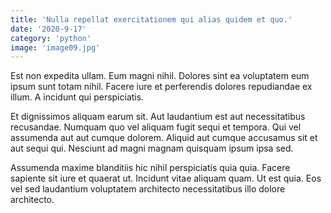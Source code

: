 ```yaml
---
title: 'Nulla repellat exercitationem qui alias quidem et quo.'
date: '2020-9-17'
category: 'python'
image: 'image09.jpg'
---
```


Est non expedita ullam. Eum magni nihil. Dolores sint ea voluptatem eum ipsum sunt totam nihil. Facere iure et perferendis dolores repudiandae ex illum. A incidunt qui perspiciatis.
 Et dignissimos aliquam earum sit. Aut laudantium est aut necessitatibus recusandae. Numquam quo vel aliquam fugit sequi et tempora. Qui vel assumenda aut aut cumque dolorem. Aliquid aut cumque accusamus sit et aut sequi qui. Nesciunt ad magni magnam quisquam ipsum ipsa sed.
 Assumenda maxime blanditiis hic nihil perspiciatis quia quia. Facere sapiente sit iure et quaerat ut. Incidunt vitae aliquam quam. Ut est quia. Eos vel sed laudantium voluptatem architecto necessitatibus illo dolore architecto.
